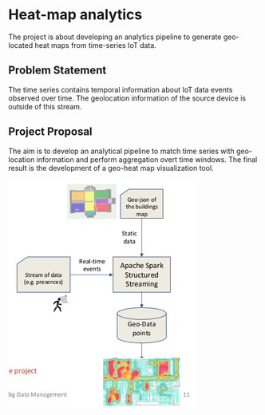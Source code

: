 # Heat-map analytics
The project is about developing an analytics pipeline to generate geo-located
heat maps from time-series IoT data.

## Problem Statement
The time series contains temporal
information about IoT data events observed
over time. The geolocation information of
the source device is outside of this stream.

## Project Proposal
The aim is to develop an analytical pipeline
to match time series with geo-location
information and perform aggregation overt
time windows. The final result is the
development of a geo-heat map visualization
tool.

![img.png](Images/Figure1.png)